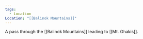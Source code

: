 ```yaml
---
tags:
  - Location
Location: "[[Balinok Mountains]]"
---
```

A pass through the [[Balinok Mountains]] leading to [[Mt. Ghakis]].